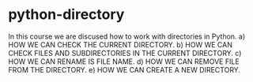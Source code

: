 # python-directory
In this course we are discused how to work with directories in Python. 
a) HOW WE CAN CHECK THE CURRENT DIRECTORY.
b) HOW WE CAN CHECK FILES AND SUBDIRECTORIES IN THE CURRENT DIRECTORY.
c) HOW WE CAN RENAME IS FILE NAME.
d) HOW WE CAN REMOVE FILE FROM THE DIRECTORY.
e) HOW WE CAN CREATE A NEW DIRECTORY.
